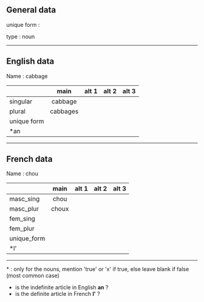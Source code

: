 ## General data

unique form :

type : noun

---

## English data

Name : cabbage

|             |   main   | alt 1 | alt 2 | alt 3 |
| :---------- | :------: | :---: | :---: | ----- |
| singular    | cabbage  |       |       |       |
| plural      | cabbages |       |       |       |
| unique form |          |       |       |       |
| \*an        |          |       |       |       |

---

## French data

Name : chou

|             | main  | alt 1 | alt 2 | alt 3 |
| :---------- | :---: | :---: | :---: | :---: |
| masc_sing   | chou  |       |       |       |
| masc_plur   | choux |       |       |       |
| fem_sing    |       |       |       |       |
| fem_plur    |       |       |       |       |
| unique_form |       |       |       |       |
| \*l'        |       |       |       |       |

---

\* : only for the nouns, mention 'true' or 'x' if true, else leave blank if false (most common case)

- is the indefinite article in English **an** ?
- is the definite article in French **l'** ?

